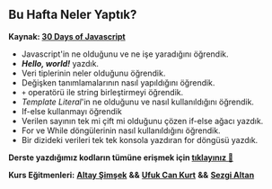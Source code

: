 **Bu Hafta Neler Yaptık?**
---
**Kaynak: [30 Days of Javascript](https://github.com/Asabeneh/30-Days-Of-JavaScript)**

 - Javascript'in ne olduğunu ve ne işe yaradığını öğrendik.
 - ***Hello, world!*** yazdık.
 - Veri tiplerinin neler olduğunu öğrendik.
 - Değişken tanımlamalarının nasıl yapıldığını öğrendik.
 - `+` operatörü ile string birleştirmeyi öğrendik.
 - *Template Literal*'in ne olduğunu ve nasıl kullanıldığını öğrendik.
 - If-else kullanmayı öğrendik
 - Verilen sayının tek mi çift mi olduğunu çözen if-else ağacı yazdık.
 - For ve While döngülerinin nasıl kullanıldığını öğrendik.
 - Bir dizideki verileri tek tek konsola yazdıran for döngüsü yazdık.

 **Derste yazdığımız kodların tümüne erişmek için [tıklayınız 🚀](../../_examples/week_1/)**

 **Kurs Eğitmenleri:** [**Altay Şimşek**](https://github.com/altaysimsek) **&&** [**Ufuk Can Kurt**](https://github.com/ufukcankurt) **&&** [**Sezgi Altan**](https://github.com/Szqii)